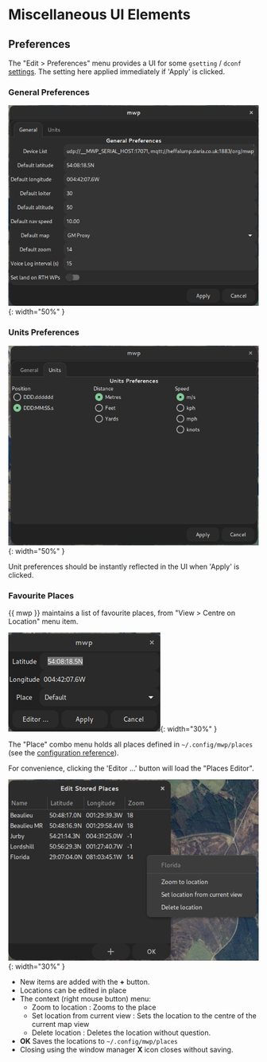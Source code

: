# Miscellaneous UI Elements

## Preferences

The "Edit > Preferences" menu provides a UI for some `gsetting` / `dconf` [settings](../mwp-Configuration). The setting here applied immediately if 'Apply' is clicked.

### General Preferences

![genprefs](images/ui-prefs-1.png){: width="50%" }

### Units Preferences

![unitsprefs](images/ui-prefs-2.png){: width="50%" }

Unit preferences should be instantly reflected in the UI when 'Apply' is clicked.

### Favourite Places

{{ mwp }} maintains a list of favourite places, from "View > Centre on Location" menu item.

![places](images/ui-place-chooser.png){: width="30%" }

The "Place" combo menu holds all places defined in `~/.config/mwp/places` (see the [configuration reference](mwp-Configuration.md)).

For convenience, clicking the 'Editor ...' button will load the "Places Editor".

![placesedit](images/places-editor-menu.png){: width="30%" }

* New items are added with the **+** button.
* Locations can be edited in place
* The context (right mouse button) menu:
    * Zoom to location : Zooms to the place
	* Set location from current view : Sets the location to the centre of the current map view
	* Delete location : Deletes the location without question.
* **OK** Saves the locations to `~/.config/mwp/places`
* Closing using the window manager **X** icon closes without saving.
